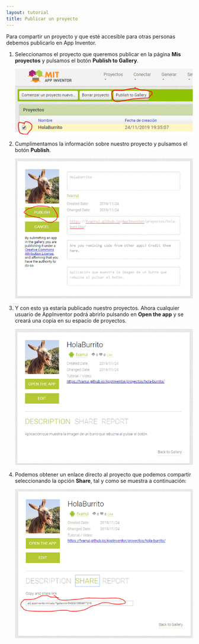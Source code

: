 ```yaml
---
layout: tutorial
title: Publicar un proyecto
---
```


Para compartir un proyecto y que esté accesible para otras personas debemos publicarlo en App Inventor.

1. Seleccionamos el proyecto que queremos publicar en la página **Mis proyectos** y pulsamos el botón **Publish to Gallery**.

   ![](images/publicar-un-proyecto-01.png)

2. Cumplimentamos la información sobre nuestro proyecto y pulsamos el botón **Publish**.

   ![](images/publicar-un-proyecto-02.png)

3. Y con esto ya estaría publicado nuestro proyectos. Ahora cualquier usuario de AppInventor podrá abrirlo pulsando en **Open the app** y se creará una copia en su espacio de proyectos.

   ![](images/publicar-un-proyecto-03.png)

4. Podemos obtener un enlace directo al proyecto que podemos compartir seleccionando la opción **Share**, tal y como se muestra a continuación:

   ![](images/publicar-un-proyecto-04.png)

   